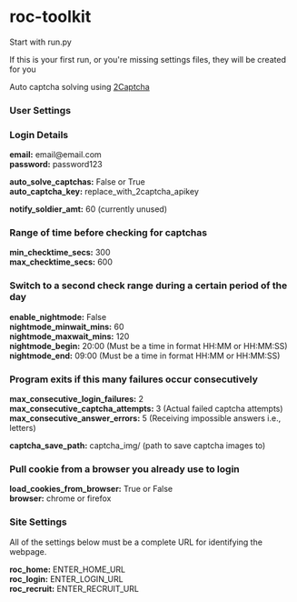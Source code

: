# roc-toolkit

Start with run.py

If this is your first run, or you're missing settings files, they will be created for you

Auto captcha solving using [2Captcha](https://2captcha.com/)

### User Settings

### Login Details  
**email:** email<span>@email.</span>com  
**password:** password123  


**auto_solve_captchas:** False or True  
**auto_captcha_key:** replace_with_2captcha_apikey  

**notify_soldier_amt:** 60  (currently unused)  

### Range of time before checking for captchas
**min_checktime_secs:** 300  
**max_checktime_secs:** 600    

### Switch to a second check range during a certain period of the day
**enable_nightmode:** False  
**nightmode_minwait_mins:** 60  
**nightmode_maxwait_mins:** 120  
**nightmode_begin:** 20:00  (Must be a time in format HH:MM or HH:MM:SS)  
**nightmode_end:** 09:00   (Must be a time in format HH:MM or HH:MM:SS)  

### Program exits if this many failures occur consecutively 
**max_consecutive_login_failures:** 2  
**max_consecutive_captcha_attempts:** 3 (Actual failed captcha attempts)  
**max_consecutive_answer_errors:** 5   (Receiving impossible answers i.e., letters)  

**captcha_save_path:** captcha_img/  (path to save captcha images to)  

### Pull cookie from a browser you already use to login
**load_cookies_from_browser:** True or False  
**browser:** chrome or firefox

### Site Settings
All of the settings below must be a complete URL for identifying the webpage.

**roc_home:** ENTER_HOME_URL  
**roc_login:** ENTER_LOGIN_URL  
**roc_recruit:** ENTER_RECRUIT_URL  
